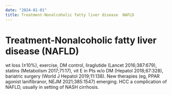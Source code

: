 ```yaml
---
date: "2024-01-01"
title: Treatment-Nonalcoholic fatty liver disease  NAFLD 
---
```


# Treatment-Nonalcoholic fatty liver disease (NAFLD)

wt loss (≥10%), exercise, DM control, liraglutide (Lancet 2016;387:679), statins (Metabolism 2017;71:17), vit E in Pts w/o DM (Hepatol 2018;67:328), bariatric surgery (World J Hepatol 2019;11:138). New therapies (eg, PPAR agonist lanifibranor, NEJM 2021;385:1547) emerging. HCC a complication of NAFLD, usually in setting of NASH cirrhosis.
